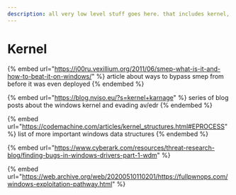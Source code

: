 ```yaml
---
description: all very low level stuff goes here. that includes kernel, firmware, bios...
---
```


# Kernel

{% embed url="https://j00ru.vexillium.org/2011/06/smep-what-is-it-and-how-to-beat-it-on-windows/" %}
article about ways to bypass smep from before it was even deployed
{% endembed %}

{% embed url="https://blog.nviso.eu/?s=kernel+karnage" %}
series of blog posts about the windows kernel and evading av/edr
{% endembed %}

{% embed url="https://codemachine.com/articles/kernel_structures.html#EPROCESS" %}
list of more important windows data structures
{% endembed %}

{% embed url="https://www.cyberark.com/resources/threat-research-blog/finding-bugs-in-windows-drivers-part-1-wdm" %}

{% embed url="https://web.archive.org/web/20200510110201/https://fullpwnops.com/windows-exploitation-pathway.html" %}
